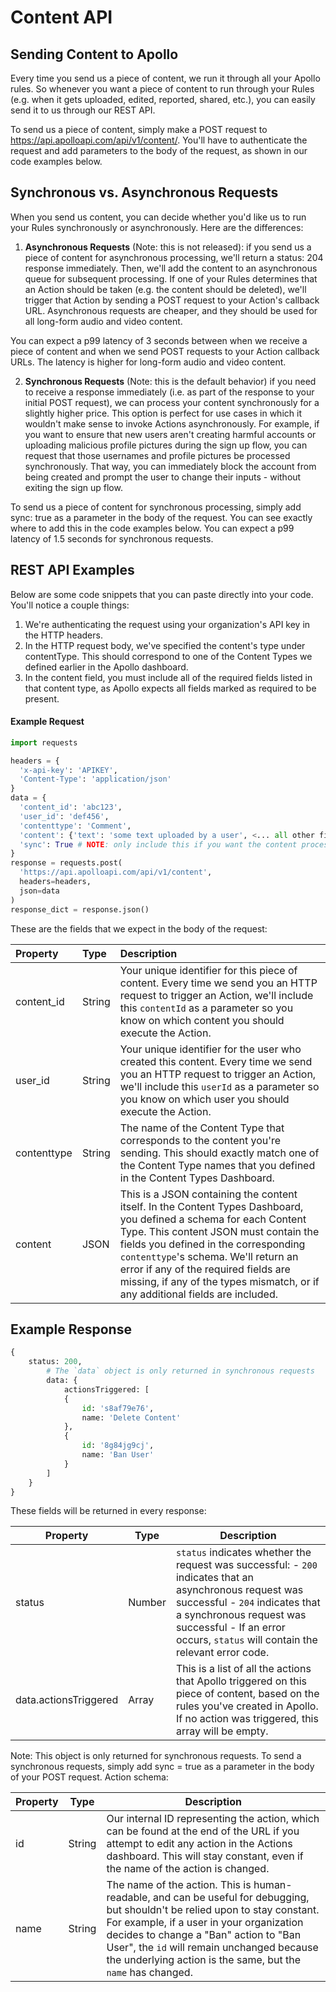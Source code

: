 # Content API

## Sending Content to Apollo

Every time you send us a piece of content, we run it through all your Apollo rules. So whenever you want a piece of content to run through your Rules (e.g. when it gets uploaded, edited, reported, shared, etc.), you can easily send it to us through our REST API.

To send us a piece of content, simply make a POST request to https://api.apolloapi.com/api/v1/content/. You'll have to authenticate the request and add parameters to the body of the request, as shown in our code examples below.

## Synchronous vs. Asynchronous Requests

When you send us content, you can decide whether you'd like us to run your Rules synchronously or asynchronously. Here are the differences:

1. **Asynchronous Requests** (Note: this is not released): if you send us a piece of content for asynchronous processing, we'll return a status: 204 response immediately. Then, we'll add the content to an asynchronous queue for subsequent processing. If one of your Rules determines that an Action should be taken (e.g. the content should be deleted), we'll trigger that Action by sending a POST request to your Action's callback URL. Asynchronous requests are cheaper, and they should be used for all long-form audio and video content.

You can expect a p99 latency of 3 seconds between when we receive a piece of content and when we send POST requests to your Action callback URLs. The latency is higher for long-form audio and video content.

2. **Synchronous Requests** (Note: this is the default behavior) if you need to receive a response immediately (i.e. as part of the response to your initial POST request), we can process your content synchronously for a slightly higher price. This option is perfect for use cases in which it wouldn't make sense to invoke Actions asynchronously. For example, if you want to ensure that new users aren't creating harmful accounts or uploading malicious profile pictures during the sign up flow, you can request that those usernames and profile pictures be processed synchronously. That way, you can immediately block the account from being created and prompt the user to change their inputs - without exiting the sign up flow.

To send us a piece of content for synchronous processing, simply add sync: true as a parameter in the body of the request. You can see exactly where to add this in the code examples below.
You can expect a p99 latency of 1.5 seconds for synchronous requests.

## REST API Examples

Below are some code snippets that you can paste directly into your code. You'll notice a couple things:

1. We're authenticating the request using your organization's API key in the HTTP headers.
2. In the HTTP request body, we've specified the content's type under contentType. This should correspond to one of the Content Types we defined earlier in the Apollo dashboard.
3. In the content field, you must include all of the required fields listed in that content type, as Apollo expects all fields marked as required to be present.

#### Example Request

```python
import requests

headers = {
  'x-api-key': 'APIKEY',
  'Content-Type': 'application/json'
}
data = {
  'content_id': 'abc123',
  'user_id': 'def456',
  'contenttype': 'Comment',
  'content': {'text': 'some text uploaded by a user', <... all other fields in your 'Comment' content type>},
  'sync': True # NOTE: only include this if you want the content processed synchronously [default]
}
response = requests.post(
  'https://api.apolloapi.com/api/v1/content',
  headers=headers,
  json=data
)
response_dict = response.json()
```

These are the fields that we expect in the body of the request:

| Property    | Type   | Description                                                                                                                                                                                                                                                                                                                                                           |
| :---------- | :----- | :-------------------------------------------------------------------------------------------------------------------------------------------------------------------------------------------------------------------------------------------------------------------------------------------------------------------------------------------------------------------- |
| content_id  | String | Your unique identifier for this piece of content. Every time we send you an HTTP request to trigger an Action, we'll include this `contentId` as a parameter so you know on which content you should execute the Action.                                                                                                                                              |
| user_id     | String | Your unique identifier for the user who created this content. Every time we send you an HTTP request to trigger an Action, we'll include this `userId` as a parameter so you know on which user you should execute the Action.                                                                                                                                        |
| contenttype | String | The name of the Content Type that corresponds to the content you're sending. This should exactly match one of the Content Type names that you defined in the Content Types Dashboard.                                                                                                                                                                                 |
| content     | JSON   | This is a JSON containing the content itself. In the Content Types Dashboard, you defined a schema for each Content Type. This content JSON must contain the fields you defined in the corresponding `contenttype`'s schema. We'll return an error if any of the required fields are missing, if any of the types mismatch, or if any additional fields are included. |

## Example Response

```python
{
    status: 200,
        # The `data` object is only returned in synchronous requests
        data: {
            actionsTriggered: [
            {
                id: 's8af79e76',
                name: 'Delete Content'
            },
            {
                id: '8g84jg9cj',
                name: 'Ban User'
            }
        ]
    }
}
```

These fields will be returned in every response:

| Property              | Type   | Description                                                                                                                                                                                                                                           |
| --------------------- | ------ | ----------------------------------------------------------------------------------------------------------------------------------------------------------------------------------------------------------------------------------------------------- |
| status                | Number | `status` indicates whether the request was successful: - `200` indicates that an asynchronous request was successful - `204` indicates that a synchronous request was successful - If an error occurs, `status` will contain the relevant error code. |
| data.actionsTriggered | Array  | This is a list of all the actions that Apollo triggered on this piece of content, based on the rules you've created in Apollo. If no action was triggered, this array will be empty.                                                                  |

Note: This object is only returned for synchronous requests. To send a synchronous requests, simply add sync = true as a parameter in the body of your POST request.
Action schema:

| Property | Type   | Description                                                                                                                                                                                                                                                                                                                       |
| -------- | ------ | --------------------------------------------------------------------------------------------------------------------------------------------------------------------------------------------------------------------------------------------------------------------------------------------------------------------------------- |
| id       | String | Our internal ID representing the action, which can be found at the end of the URL if you attempt to edit any action in the Actions dashboard. This will stay constant, even if the name of the action is changed.                                                                                                                 |
| name     | String | The name of the action. This is human-readable, and can be useful for debugging, but shouldn't be relied upon to stay constant. For example, if a user in your organization decides to change a "Ban" action to "Ban User", the `id` will remain unchanged because the underlying action is the same, but the `name` has changed. |
